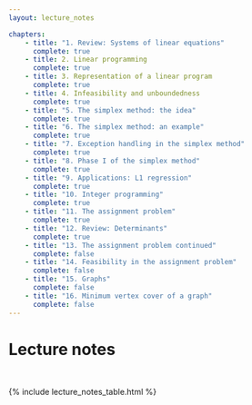 ```yaml
---
layout: lecture_notes

chapters:
    - title: "1. Review: Systems of linear equations"
      complete: true
    - title: 2. Linear programming
      complete: true
    - title: 3. Representation of a linear program
      complete: true
    - title: 4. Infeasibility and unboundedness
      complete: true
    - title: "5. The simplex method: the idea"
      complete: true
    - title: "6. The simplex method: an example"
      complete: true
    - title: "7. Exception handling in the simplex method"
      complete: true
    - title: "8. Phase I of the simplex method"
      complete: true
    - title: "9. Applications: L1 regression"
      complete: true
    - title: "10. Integer programming"
      complete: true
    - title: "11. The assignment problem"
      complete: true
    - title: "12. Review: Determinants"
      complete: true
    - title: "13. The assignment problem continued"
      complete: false
    - title: "14. Feasibility in the assignment problem"
      complete: false
    - title: "15. Graphs"
      complete: false
    - title: "16. Minimum vertex cover of a graph"
      complete: false
---
```


# Lecture notes

<br/>

{% include lecture_notes_table.html %}
